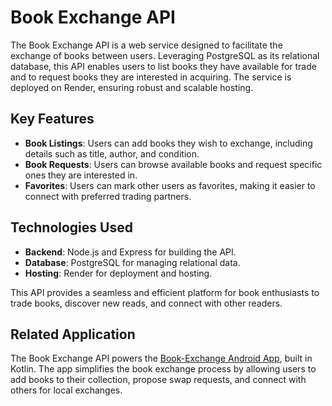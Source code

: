 # Book Exchange API

The Book Exchange API is a web service designed to facilitate the exchange of books between users. Leveraging PostgreSQL as its relational database, this API enables users to list books they have available for trade and to request books they are interested in acquiring. The service is deployed on Render, ensuring robust and scalable hosting.

## Key Features

- **Book Listings**: Users can add books they wish to exchange, including details such as title, author, and condition.
- **Book Requests**: Users can browse available books and request specific ones they are interested in.
- **Favorites**: Users can mark other users as favorites, making it easier to connect with preferred trading partners.

## Technologies Used

- **Backend**: Node.js and Express for building the API.
- **Database**: PostgreSQL for managing relational data.
- **Hosting**: Render for deployment and hosting.

This API provides a seamless and efficient platform for book enthusiasts to trade books, discover new reads, and connect with other readers.

## Related Application

The Book Exchange API powers the [Book-Exchange Android App](https://github.com/abdelrahmanHamdyG/Books-Exchange-App), built in Kotlin. The app simplifies the book exchange process by allowing users to add books to their collection, propose swap requests, and connect with others for local exchanges.
